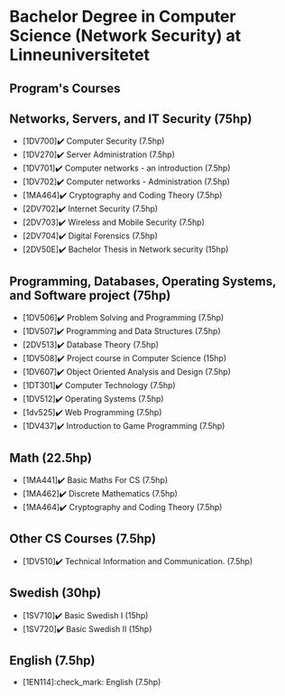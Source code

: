 # Bachelor Degree in Computer Science (Network Security) at Linneuniversitetet

## Program's Courses
 

## Networks, Servers, and IT Security (75hp)
* [1DV700]:heavy_check_mark:  Computer Security (7.5hp)
* [1DV270]:heavy_check_mark:  Server Administration (7.5hp)
* [1DV701]:heavy_check_mark:  Computer networks - an introduction (7.5hp)
* [1DV702]:heavy_check_mark:  Computer networks - Administration (7.5hp)
* [1MA464]:heavy_check_mark:  Cryptography and Coding Theory (7.5hp)
* [2DV702]:heavy_check_mark:  Internet Security (7.5hp)
* [2DV703]:heavy_check_mark:  Wireless and Mobile Security (7.5hp)
* [2DV704]:heavy_check_mark:  Digital Forensics (7.5hp)
* [2DV50E]:heavy_check_mark:  Bachelor Thesis in Network security (15hp)


## Programming, Databases, Operating Systems, and Software project (75hp)
* [1DV506]:heavy_check_mark:  Problem Solving and Programming (7.5hp)
* [1DV507]:heavy_check_mark:  Programming and Data Structures (7.5hp)
* [2DV513]:heavy_check_mark:  Database Theory (7.5hp)
* [1DV508]:heavy_check_mark:  Project course in Computer Science (15hp)
* [1DV607]:heavy_check_mark:  Object Oriented Analysis and Design (7.5hp)
* [1DT301]:heavy_check_mark:  Computer Technology (7.5hp)
* [1DV512]:heavy_check_mark:  Operating Systems (7.5hp)
* [1dv525]:heavy_check_mark:  Web Programming (7.5hp)
* [1DV437]:heavy_check_mark:  Introduction to Game Programming (7.5hp)


## Math (22.5hp)
* [1MA441]:heavy_check_mark:  Basic Maths For CS (7.5hp)
* [1MA462]:heavy_check_mark:  Discrete Mathematics (7.5hp)
* [1MA464]:heavy_check_mark:  Cryptography and Coding Theory (7.5hp)

## Other CS Courses (7.5hp)
* [1DV510]:heavy_check_mark:  Technical Information and Communication. (7.5hp)

## Swedish (30hp)
* [1SV710]:heavy_check_mark:  Basic Swedish I (15hp)
* [1SV720]:heavy_check_mark:  Basic Swedish II (15hp)

## English (7.5hp)
* [1EN114]:check_mark:  English (7.5hp)
